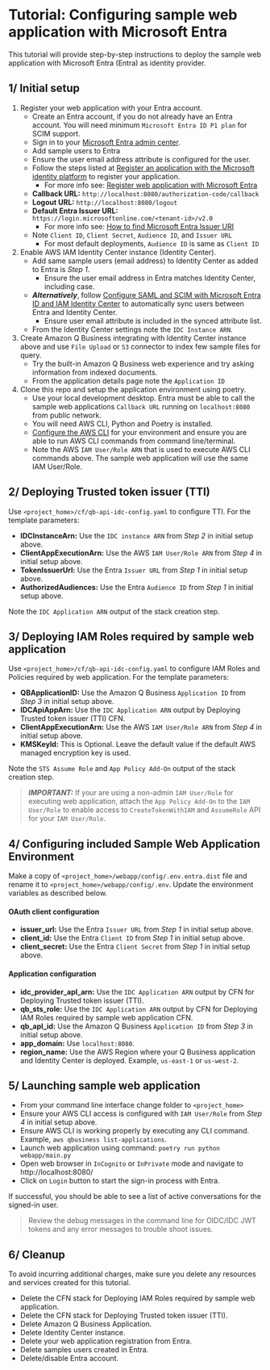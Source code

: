 # Tutorial: Configuring sample web application with Microsoft Entra

This tutorial will provide step-by-step instructions to deploy the sample web application with Microsoft Entra (Entra) as identity provider. 

## 1/ Initial setup
1. Register your web application with your Entra account.
    * Create an Entra account, if you do not already have an Entra account. You will need minimum `Microsoft Entra ID P1 plan` for SCIM support.
    * Sign in to your [Microsoft Entra admin center](https://entra.microsoft.com/).
    * Add sample users to Entra
    * Ensure the user email address attribute is configured for the user.
    * Follow the steps listed at [Register an application with the Microsoft identity platform](https://learn.microsoft.com/en-us/entra/identity-platform/quickstart-register-app?tabs=certificate#register-an-application) to register your application.
        * For more info see: [Register web application with Microsoft Entra](./register-webapp-with-entra.md)
    * **Callback URL:** `http://localhost:8080/authorization-code/callback`
    * **Logout URL:** `http://localhost:8080/logout`
    * **Default Entra Issuer URL:** `https://login.microsoftonline.com/<tenant-id>/v2.0`
        * For more info see: [How to find Microsoft Entra Issuer URI](./find-entra-issuer-url.md)
    * Note `Client ID`, `Client Secret`, `Audience ID`, and `Issuer URL`
        * For most default deployments, `Audience ID` is same as `Client ID`
2. Enable AWS IAM Identity Center instance (Identity Center).
    * Add same sample users (email address) to Identity Center as added to Entra is _Step 1_.
        * Ensure the user email address in Entra matches Identity Center, including case.
    * **_Alternatively_**, follow [Configure SAML and SCIM with Microsoft Entra ID and IAM Identity Center](https://docs.aws.amazon.com/singlesignon/latest/userguide/idp-microsoft-entra.html) to automatically sync users between Entra and Identity Center.
        * Ensure user email attribute is included in the synced attribute list.
    * From the Identity Center settings note the `IDC Instance ARN`.
3. Create Amazon Q Business integrating with Identity Center instance above and use `File Upload` or `S3` connector to index few sample files for query.
    * Try the built-in Amazon Q Business web experience and try asking information from indexed documents.
    * From the application details page note the `Application ID`
4. Clone this repo and setup the application environment using poetry.
    * Use your local development desktop. Entra must be able to call the sample web applications `Callback URL` running on `localhost:8080` from public network.
    * You will need AWS CLI, Python and Poetry is installed.
    * [Configure the AWS CLI](https://docs.aws.amazon.com/cli/v1/userguide/cli-chap-configure.html) for your environment and ensure you are able to run AWS CLI commands from command line/terminal.
    * Note the AWS `IAM User/Role ARN` that is used to execute AWS CLI commands above. The sample web application will use the same IAM User/Role.

## 2/ Deploying Trusted token issuer (TTI)
Use `<project_home>/cf/qb-api-idc-config.yaml` to configure TTI. For the template parameters:
* **IDCInstanceArn:** Use the `IDC instance ARN` from _Step 2_ in initial setup above.
* **ClientAppExecutionArn:** Use the AWS `IAM User/Role ARN` from _Step 4_ in initial setup above.
* **TokenIssuerUrl:** Use the Entra `Issuer URL` from _Step 1_ in initial setup above.
* **AuthorizedAudiences:** Use the Entra `Audience ID` from _Step 1_ in initial setup above.

Note the `IDC Application ARN` output of the stack creation step.

## 3/ Deploying IAM Roles required by sample web application
Use `<project_home>/cf/qb-api-idc-config.yaml` to configure IAM Roles and Policies required by web application. For the template parameters:
* **QBApplicationID:** Use the Amazon Q Business `Application ID` from _Step 3_ in initial setup above.
* **IDCApiAppArn:** Use the `IDC Application ARN` output by Deploying Trusted token issuer (TTI) CFN.
* **ClientAppExecutionArn:** Use the AWS `IAM User/Role ARN` from _Step 4_ in initial setup above.
* **KMSKeyId:** This is Optional. Leave the default value if the default AWS managed encryption key is used.

Note the `STS Assume Role` and `App Policy Add-On` output of the stack creation step.

> **_IMPORTANT:_** If your are using a non-admin `IAM User/Role` for executing web application, attach the `App Policy Add-On` to the `IAM User/Role` to enable access to `CreateTokenWithIAM` and `AssumeRole` API for your `IAM User/Role`.

## 4/ Configuring included Sample Web Application Environment
Make a copy of `<project_home>/webapp/config/.env.entra.dist` file and rename it to `<project_home>/webapp/config/.env`. Update the environment variables as described below.

#### OAuth client configuration
* **issuer_url:** Use the Entra `Issuer URL` from _Step 1_ in initial setup above.
* **client_id:** Use the Entra `Client ID` from _Step 1_ in initial setup above.
* **client_secret:** Use the Entra `Client Secret` from _Step 1_ in initial setup above.

#### Application configuration
* **idc_provider_apl_arn:** Use the `IDC Application ARN` output by CFN for Deploying Trusted token issuer (TTI).
* **qb_sts_role:** Use the `IDC Application ARN` output by CFN for  Deploying IAM Roles required by sample web application CFN.
* **qb_apl_id:** Use the Amazon Q Business `Application ID` from _Step 3_ in initial setup above.
* **app_domain:**  Use `localhost:8080`.
* **region_name:** Use the AWS Region where your Q Business application and Identity Center is deployed. Example, `us-east-1` or `us-west-2`.

## 5/ Launching sample web application
* From your command line interface change folder to `<project_home>`
* Ensure your AWS CLI access is configured with `IAM User/Role` from _Step 4_ in initial setup above.
* Ensure AWS CLI is working properly by executing any CLI command. Example, `aws qbusiness list-applications`.
* Launch web application using command: `poetry run python webapp/main.py`
* Open web browser in `InCognito` or `InPrivate` mode and navigate to http://localhost:8080/
* Click on `Login` button to start the sign-in process with Entra.

If successful, you should be able to see a list of active conversations for the signed-in user.

> Review the debug messages in the command line for OIDC/IDC JWT tokens and any error messages to trouble shoot issues.

## 6/ Cleanup
To avoid incurring additional charges, make sure you delete any resources and services created for this tutorial.
* Delete the CFN stack for Deploying IAM Roles required by sample web application.
* Delete the CFN stack for Deploying Trusted token issuer (TTI).
* Delete Amazon Q Business Application.
* Delete Identity Center instance.
* Delete your web application registration from Entra.
* Delete samples users created in Entra.
* Delete/disable Entra account.
